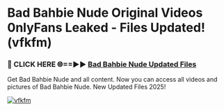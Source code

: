 # Bad Bahbie Nude Original Videos 0nlyFans Leaked - Files Updated! (vfkfm)

<h3>🔴 CLICK HERE 🌐==►► <a href="https://tinyurl.com/y5r63du9" rel="nofollow">Bad Bahbie Nude Updated Files</a></h3>

Get Bad Bahbie Nude and all content. Now you can access all videos and pictures of Bad Bahbie Nude. New Updated Files 2025!

[![vfkfm](https://i.imgur.com/UVo9nyh.gif)](https://tinyurl.com/y5r63du9)